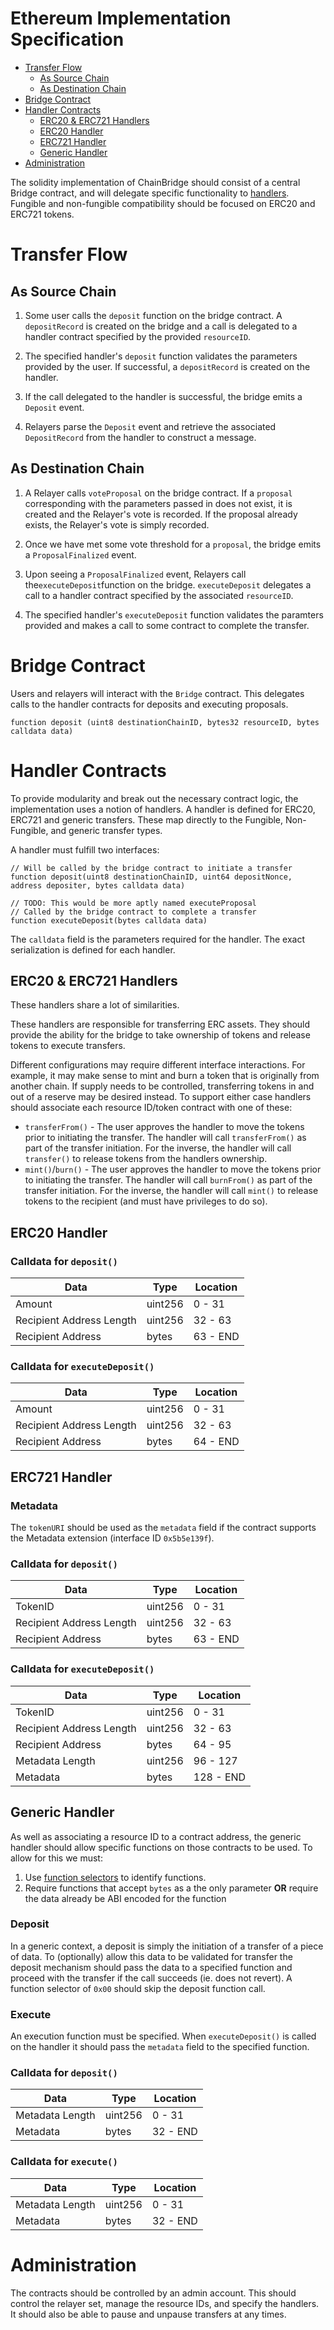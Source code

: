 # Ethereum Implementation Specification

- [Transfer Flow](#transfer-flow)
  * [As Source Chain](#as-source-chain)
  * [As Destination Chain](#as-destination-chain)
- [Bridge Contract](#bridge-contract)
- [Handler Contracts](#handler-contracts)
  * [ERC20 & ERC721 Handlers](#erc20--erc721-handlers)
  * [ERC20 Handler](#erc20-handler)
  * [ERC721 Handler](#erc721-handler)
  * [Generic Handler](#generic-handler)
- [Administration](#administration)

The solidity implementation of ChainBridge should consist of a central Bridge contract, and will delegate specific functionality to [handlers](#handler-contracts). Fungible and non-fungible compatibility should be focused on ERC20 and ERC721 tokens.

# Transfer Flow 

## As Source Chain
1.  Some user calls the `deposit` function on the bridge contract. A `depositRecord` is created on the bridge and a call is delegated to a handler contract specified by the provided `resourceID`.

2. The specified handler's `deposit` function validates the parameters provided by the user. If successful, a `depositRecord` is created on the handler. 
    
3. If the call delegated to the handler is successful, the bridge emits a `Deposit` event.

4. Relayers parse the `Deposit` event and retrieve the associated `DepositRecord` from the handler to construct a message.


## As Destination Chain
1. A Relayer calls `voteProposal` on the bridge contract. If a `proposal` corresponding with the parameters passed in does not exist, it is created and the Relayer's vote is recorded. If the proposal already exists, the Relayer's vote is simply recorded.

3. Once we have met some vote threshold for a `proposal`, the bridge emits a `ProposalFinalized` event.

4. Upon seeing a `ProposalFinalized` event, Relayers call the`executeDeposit`function on the bridge. `executeDeposit` delegates a call to a handler contract specified by the associated `resourceID`.

5. The specified handler's `executeDeposit` function validates the paramters provided and makes a call to some contract to complete the transfer.


# Bridge Contract

Users and relayers will interact with the `Bridge` contract. This delegates calls to the handler contracts for deposits and executing proposals. 

```
function deposit (uint8 destinationChainID, bytes32 resourceID, bytes calldata data)
```

# Handler Contracts

To provide modularity and break out the necessary contract logic, the implementation uses a notion of handlers. A handler is defined for ERC20, ERC721 and generic transfers. These map directly to the Fungible, Non-Fungible, and generic transfer types.

A handler must fulfill two interfaces:
```
// Will be called by the bridge contract to initiate a transfer
function deposit(uint8 destinationChainID, uint64 depositNonce, address depositer, bytes calldata data)
```

```
// TODO: This would be more aptly named executeProposal
// Called by the bridge contract to complete a transfer
function executeDeposit(bytes calldata data)
```

The `calldata` field is the parameters required for the handler. The exact serialization is defined for each handler.

## ERC20 & ERC721 Handlers

These handlers share a lot of similarities.

These handlers are responsible for transferring ERC assets. They should provide the ability for the bridge to take ownership of tokens and release tokens to execute transfers. 

Different configurations may require different interface interactions. For example, it may make sense to mint and burn a token that is originally from another chain. If supply needs to be controlled, transferring tokens in and out of a reserve may be desired instead. To support either case handlers should associate each resource ID/token contract with one of these:

- `transferFrom()` - The user approves the handler to move the tokens prior to initiating the transfer. The handler will call `transferFrom()` as part of the transfer initiation. For the inverse, the handler will call `transfer()` to release tokens from the handlers ownership.
- `mint()`/`burn()` - The user approves the handler to move the tokens prior to initiating the transfer. The handler will call `burnFrom()` as part of the transfer initiation. For the inverse, the handler will call `mint()` to release tokens to the recipient (and must have privileges to do so).


## ERC20 Handler

### Calldata for `deposit()`
| Data | Type | Location |
| - | - | - |
| Amount | uint256 | 0 - 31 |
| Recipient Address Length | uint256 | 32 - 63 |
| Recipient Address | bytes | 63 - END |


### Calldata for `executeDeposit()`
| Data | Type | Location |
| - | - | - |
| Amount | uint256 | 0 - 31 |
| Recipient Address Length | uint256 | 32 - 63 |
| Recipient Address | bytes | 64 - END |

## ERC721 Handler

### Metadata

The `tokenURI` should be used as the `metadata` field if the contract supports the Metadata extension (interface ID `0x5b5e139f`).


### Calldata for `deposit()`
| Data | Type | Location |
| - | - | - |
| TokenID | uint256 | 0 - 31 |
| Recipient Address Length | uint256 | 32 - 63 |
| Recipient Address | bytes | 63 - END |

### Calldata for `executeDeposit()`
| Data | Type | Location |
| - | - | - |
| TokenID | uint256 | 0 - 31 |
| Recipient Address Length | uint256 | 32 - 63 |
| Recipient Address | bytes | 64 - 95 |
| Metadata Length | uint256 | 96 - 127 | 
| Metadata | bytes | 128 - END |


## Generic Handler 

As well as associating a resource ID to a contract address, the generic handler should allow specific functions on those contracts to be used. To allow for this we must:

1. Use [function selectors](https://solidity.readthedocs.io/en/v0.6.4/abi-spec.html#function-selector) to identify functions.
2. Require functions that accept `bytes` as a the only parameter **OR** require the data already be ABI encoded for the function

### Deposit

In a generic context, a deposit is simply the initiation of a transfer of a piece of data. To (optionally) allow this data to be validated for transfer the deposit mechanism should pass the data to a specified function and proceed with the transfer if the call succeeds (ie. does not revert). A function selector of `0x00` should skip the deposit function call.

### Execute

An execution function must be specified. When `executeDeposit()` is called on the handler it should pass the `metadata` field to the specified function.


### Calldata for `deposit()`
| Data | Type | Location |
| - | - | - |
| Metadata Length | uint256 | 0 - 31 |
| Metadata | bytes | 32 - END |

### Calldata for `execute()`
| Data | Type | Location |
| - | - | - |
| Metadata Length | uint256 | 0 - 31 |
| Metadata | bytes | 32 - END |

# Administration

The contracts should be controlled by an admin account. This should control the relayer set, manage the resource IDs, and specify the handlers. It should also be able to pause and unpause transfers at any times.
